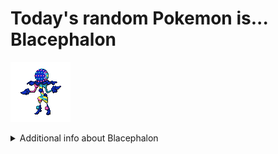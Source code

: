 # Today's random Pokemon is... Blacephalon

![Blacephalon shiny sprite](https://raw.githubusercontent.com/PokeAPI/sprites/master/sprites/pokemon/shiny/806.png)

<details>
<summary>Additional info about Blacephalon</summary>

| srpite type | image |
|------|------|
| back_default | ![Blacephalon back_default sprite](https://raw.githubusercontent.com/PokeAPI/sprites/master/sprites/pokemon/back/806.png) |
| back_shiny | ![Blacephalon back_shiny sprite](https://raw.githubusercontent.com/PokeAPI/sprites/master/sprites/pokemon/back/shiny/806.png) |
| front_default | ![Blacephalon front_default sprite](https://raw.githubusercontent.com/PokeAPI/sprites/master/sprites/pokemon/806.png) | </details>
